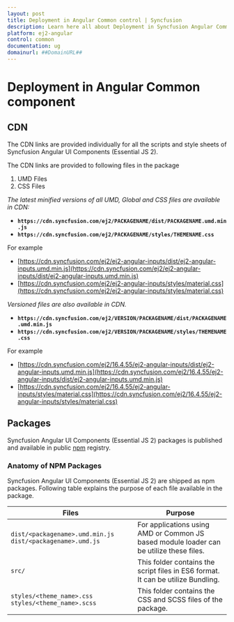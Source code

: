 ```yaml
---
layout: post
title: Deployment in Angular Common control | Syncfusion
description: Learn here all about Deployment in Syncfusion Angular Common control of Syncfusion Essential JS 2 and more.
platform: ej2-angular
control: common
documentation: ug
domainurl: ##DomainURL##
---
```


# Deployment in Angular Common component

## CDN

The CDN links are provided individually for all the scripts and style sheets of Syncfusion Angular UI Components (Essential JS 2).

The CDN links are provided to following files in the package

1. UMD Files
2. CSS Files

_The latest minified versions of all UMD, Global and CSS files are available in CDN:_

* **`https://cdn.syncfusion.com/ej2/PACKAGENAME/dist/PACKAGENAME.umd.min.js`**
* **`https://cdn.syncfusion.com/ej2/PACKAGENAME/styles/THEMENAME.css`**

For example

* [https://cdn.syncfusion.com/ej2/ej2-angular-inputs/dist/ej2-angular-inputs.umd.min.js](https://cdn.syncfusion.com/ej2/ej2-angular-inputs/dist/ej2-angular-inputs.umd.min.js)
* [https://cdn.syncfusion.com/ej2/ej2-angular-inputs/styles/material.css](https://cdn.syncfusion.com/ej2/ej2-angular-inputs/styles/material.css)

_Versioned files are also available in CDN._

* **`https://cdn.syncfusion.com/ej2/VERSION/PACKAGENAME/dist/PACKAGENAME.umd.min.js`**
* **`https://cdn.syncfusion.com/ej2/VERSION/PACKAGENAME/styles/THEMENAME.css`**

For example

* [https://cdn.syncfusion.com/ej2/16.4.55/ej2-angular-inputs/dist/ej2-angular-inputs.umd.min.js](https://cdn.syncfusion.com/ej2/16.4.55/ej2-angular-inputs/dist/ej2-angular-inputs.umd.min.js)
* [https://cdn.syncfusion.com/ej2/16.4.55/ej2-angular-inputs/styles/material.css](https://cdn.syncfusion.com/ej2/16.4.55/ej2-angular-inputs/styles/material.css)

## Packages

Syncfusion Angular UI Components (Essential JS 2) packages is published and available in public
[npm](https://www.npmjs.com/search?q=ej2-angular&page=1&ranking=optimal) registry.

### Anatomy of NPM Packages

Syncfusion Angular UI Components (Essential JS 2) are shipped as npm packages. Following
table explains the purpose of each file available in the package.

|    Files                                                                  |    Purpose                                                                                                                                                                                                                                                                                   |
|---------------------------------------------------------------------------|----------------------------------------------------------------------------------------------------------------------------------------------------------------------------------------------------------------------------------------------------------------------------------------------|
|    `dist/<packagename>.umd.min.js`   `dist/<packagename>.umd.js`              |        For applications using AMD or Common JS based   module loader can be utilize these files.                                                                                                                                                                                             |
|    `src/`                                                                   |    This folder contains the script files in ES6 format. It can be utilize Bundling.                                                                                                                                                         |
|    `styles/<theme_name>.css`      `styles/<theme_name>.scss`                     |    This folder contains the CSS and SCSS files of the package.                                                                                                                                                                                                                             ||